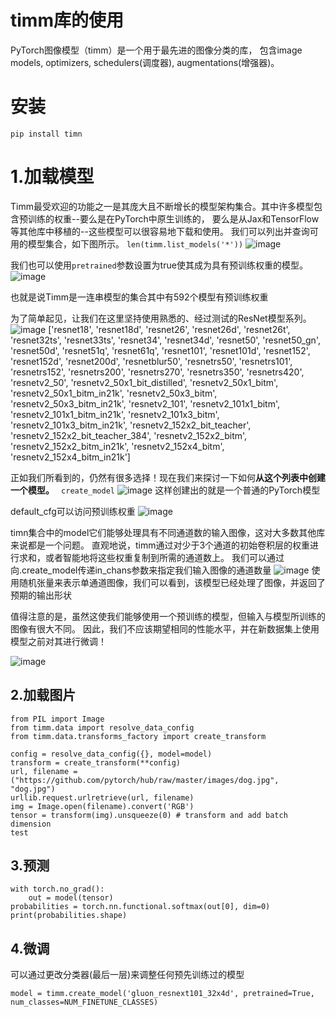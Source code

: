 # timm库的使用
PyTorch图像模型（timm）是一个用于最先进的图像分类的库，
包含image models, optimizers, 
schedulers(调度器), augmentations(增强器)。 

# 安装
``` pip install timn ```

# 1.加载模型
Timm最受欢迎的功能之一是其庞大且不断增长的模型架构集合。其中许多模型包含预训练的权重--要么是在PyTorch中原生训练的，
要么是从Jax和TensorFlow等其他库中移植的--这些模型可以很容易地下载和使用。
我们可以列出并查询可用的模型集合，如下图所示。
``` len(timm.list_models('*')) ```
![image](https://user-images.githubusercontent.com/101920684/179390856-f1587739-4303-4991-868d-98b28e44686a.png)

我们也可以使用`pretrained`参数设置为true使其成为具有预训练权重的模型。
![image](https://user-images.githubusercontent.com/101920684/179390895-4424f4b8-f6f4-44c6-b1dd-41ea1d5213f9.png)

也就是说Timm是一连串模型的集合其中有592个模型有预训练权重

为了简单起见，让我们在这里坚持使用熟悉的、经过测试的ResNet模型系列。
![image](https://user-images.githubusercontent.com/101920684/179391060-2c112748-c3c4-4763-a8d6-7d4e397a24fa.png)
['resnet18',
 'resnet18d',
 'resnet26',
 'resnet26d',
 'resnet26t',
 'resnet32ts',
 'resnet33ts',
 'resnet34',
 'resnet34d',
 'resnet50',
 'resnet50_gn',
 'resnet50d',
 'resnet51q',
 'resnet61q',
 'resnet101',
 'resnet101d',
 'resnet152',
 'resnet152d',
 'resnet200d',
 'resnetblur50',
 'resnetrs50',
 'resnetrs101',
 'resnetrs152',
 'resnetrs200',
 'resnetrs270',
 'resnetrs350',
 'resnetrs420',
 'resnetv2_50',
 'resnetv2_50x1_bit_distilled',
 'resnetv2_50x1_bitm',
 'resnetv2_50x1_bitm_in21k',
 'resnetv2_50x3_bitm',
 'resnetv2_50x3_bitm_in21k',
 'resnetv2_101',
 'resnetv2_101x1_bitm',
 'resnetv2_101x1_bitm_in21k',
 'resnetv2_101x3_bitm',
 'resnetv2_101x3_bitm_in21k',
 'resnetv2_152x2_bit_teacher',
 'resnetv2_152x2_bit_teacher_384',
 'resnetv2_152x2_bitm',
 'resnetv2_152x2_bitm_in21k',
 'resnetv2_152x4_bitm',
 'resnetv2_152x4_bitm_in21k']
 
正如我们所看到的，仍然有很多选择！现在我们来探讨一下如何**从这个列表中创建一个模型。**
``` create_model```
![image](https://user-images.githubusercontent.com/101920684/179391250-f85cc648-8db9-4654-b306-5c0a5415ce71.png)
这样创建出的就是一个普通的PyTorch模型

default_cfg可以访问预训练权重
![image](https://user-images.githubusercontent.com/101920684/179391310-34e1fa8e-3f27-49f8-9fc3-ff0363848f8b.png)

timn集合中的model它们能够处理具有不同通道数的输入图像，这对大多数其他库来说都是一个问题。
直观地说，timm通过对少于3个通道的初始卷积层的权重进行求和，或者智能地将这些权重复制到所需的通道数上。
我们可以通过向.create_model传递in_chans参数来指定我们输入图像的通道数量
![image](https://user-images.githubusercontent.com/101920684/179391650-f32ca449-18d1-49e9-bedb-7581b3b88b9b.png)
使用随机张量来表示单通道图像，我们可以看到，该模型已经处理了图像，并返回了预期的输出形状

值得注意的是，虽然这使我们能够使用一个预训练的模型，但输入与模型所训练的图像有很大不同。
因此，我们不应该期望相同的性能水平，并在新数据集上使用模型之前对其进行微调！

![image](https://user-images.githubusercontent.com/101920684/179391968-bd5886c7-53f6-488b-b599-9b29d7cad536.png)


## 2.加载图片
``` import urllib
from PIL import Image
from timm.data import resolve_data_config
from timm.data.transforms_factory import create_transform

config = resolve_data_config({}, model=model)
transform = create_transform(**config)
url, filename = ("https://github.com/pytorch/hub/raw/master/images/dog.jpg", "dog.jpg")
urllib.request.urlretrieve(url, filename)
img = Image.open(filename).convert('RGB')
tensor = transform(img).unsqueeze(0) # transform and add batch dimension 
test
```

## 3.预测

``` import torch
with torch.no_grad():
    out = model(tensor)
probabilities = torch.nn.functional.softmax(out[0], dim=0)
print(probabilities.shape)
```

## 4.微调
可以通过更改分类器(最后一层)来调整任何预先训练过的模型
```
model = timm.create_model('gluon_resnext101_32x4d', pretrained=True, num_classes=NUM_FINETUNE_CLASSES)
```





